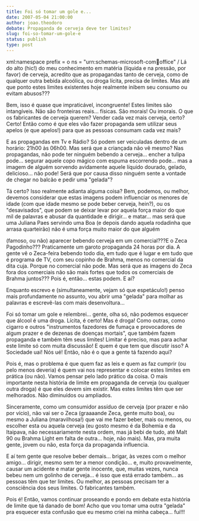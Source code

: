 ```yaml
---
title: Foi só tomar um gole e...
date: 2007-05-04 21:00:00
author: joao.theodoro
debate: Propaganda de cerveja deve ter limites?
slug: foi-so-tomar-um-gole-e
status: publish 
type: post
---
```


xml:namespace prefix = o ns = "urn:schemas-microsoft-com:office:office" /
Lá do alto (hic!) do meu conhecimento em matéria (líquida e na pressão, por favor) de cerveja, acredito que as propagandas tanto de cerveja, como de qualquer outra bebida alcoólica, ou droga lícita, precisa de limites. Mas até que ponto estes limites existentes hoje realmente inibem seu consumo ou evitam abusos???   
  
Bem, isso é quase que impraticável, incongruente! Estes limites são intangíveis. Não são fronteiras reais... físicas. São morais! Ou imorais. O que os fabricantes de cerveja querem? Vender cada vez mais cerveja, certo? Certo! Então como é que eles vão fazer propaganda sem utilizar seus apelos (e que apelos!) para que as pessoas consumam cada vez mais?   
  
E as propagandas em Tv e Rádio? Só podem ser veiculadas dentro de um horário: 21h00 às 06h00. Mas será que a criançada não vê mesmo? Nas propagandas, não pode ter ninguém bebendo a cerveja... encher a tulipa pode... segurar aquele copo mágico com espuma escorrendo pode... mas a imagem de alguém sorvendo avidamente aquele líquido dourado, gelado, delicioso... não pode! Será que por causa disso ninguém sente a vontade de chegar no balcão e pedir uma "gelada"?  
  
Tá certo? Isso realmente adianta alguma coisa? Bem, podemos, ou melhor, devemos considerar que estas imagens podem influenciar os menores de idade (com que idade mesmo se pode beber cerveja, hein?), ou os "desavisados", que podem se deixar levar por aquela força maior do que mil de palavras e abusar da quantidade e dirigir... e matar... mas será que uma Juliana Paes servindo uma Boa (e depois dando aquela rodadinha que arrasa quarteirão) não é uma força muito maior do que alguém   
  
(famoso, ou não) aparecer bebendo cerveja em um comercial???E o Zeca Pagodinho??? Praticamente um garoto propaganda 24 horas por dia. A gente vê o Zeca-feira bebendo todo dia, em tudo que é lugar e em tudo que é programa de TV, com seu copinho de Brahma, menos no comercial da dita cuja. Porque no comercial não pode. Mas será que as imagens do Zeca fora dos comerciais não são mais fortes que todos os comerciais de Brahma juntos??? Pois é, então... estas podem. E aí?  
  
Enquanto escrevo e (simultaneamente, vejam só que espetáculo!) penso mais profundamente no assunto, vou abrir uma "gelada" para molhar as palavras e escrevê-las com mais desenvoltura...   
  
Foi só tomar um gole e relembrei... gente, olha só, não podemos esquecer que álcool é uma droga. Lícita, é certo! Mas é droga! Como outras, como cigarro e outros "instrumentos fazedores de fumaça e provocadores de algum prazer e de dezenas de doenças mortais", que também fazem propaganda e também têm seus limites! Limitar é preciso, mas para achar este limite só com muita discussão! E quem é que tem que discutir isso? A Sociedade uai! Nós ué! Então, não é o que a gente tá fazendo aqui?   
  
Pois é, mas o problema é que quem faz as leis e quem as faz cumprir (ou pelo menos deveria) é quem vai nos representar e colocar estes limites em prática (ou não). Vamos pensar pelo lado prático da coisa. O mais importante nesta história de limite em propaganda de cerveja (ou qualquer outra droga) é que eles devem sim existir. Mas estes limites têm que ser melhorados. Não diminuídos ou ampliados.   
  
Sinceramente, como um consumidor assíduo de cerveja (por prazer e não por vício), não vai ser o Zeca (graaaande Zeca, gente muito boa), ou mesmo a Juliana (maravilhosa!) que vai me fazer beber, mais ou menos, ou escolher esta ou aquela cerveja (eu gosto mesmo é da Bohemia e da Itaipava, não necessariamente nesta ordem, mas já bebi de tudo, até Malt 90 ou Brahma Light em falta de outra... hoje, não mais). Mas, pra muita gente, jovem ou não, esta força da propaganda influencia.   
  
E aí tem gente que resolve beber demais... brigar, às vezes com o melhor amigo... dirigir, mesmo sem ter a menor condição... e, muito provavelmente, causar um acidente e matar gente inocente, que, muitas vezes, nunca bebeu nem um golinho de cerveja... é isso que está errado também... as pessoas têm que ter limites. Ou melhor, as pessoas precisam ter a consciência dos seus limites. O fabricantes também.  
  
Pois é! Então, vamos continuar proseando e pondo em debate esta história de limite que tá danado de bom! Acho que vou tomar uma outra "gelada" pra esquecer esta confusão que eu mesmo criei na minha cabeça... fui!!!


